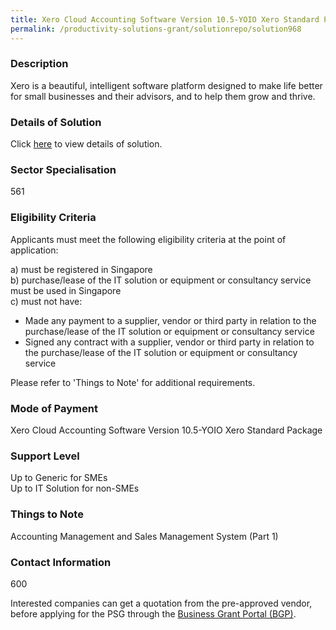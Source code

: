 ```yaml
---
title: Xero Cloud Accounting Software Version 10.5-YOIO Xero Standard Package
permalink: /productivity-solutions-grant/solutionrepo/solution968
---
```


### Description

Xero is a beautiful, intelligent software platform designed to make life better for small businesses and their advisors, and to help them grow and thrive.

### Details of Solution

Click <a href='YOIO PTE LTD' target='_blank' rel='noopener'>here</a> to view details of solution.

### Sector Specialisation

 561 

### Eligibility Criteria

Applicants must meet the following eligibility criteria at the point of application:

a) must be registered in Singapore <br>
b) purchase/lease of the IT solution or equipment or consultancy service must be used in Singapore <br>
c) must not have:
- Made any payment to a supplier, vendor or third party in relation to the purchase/lease of the IT solution or equipment or consultancy service
- Signed any contract with a supplier, vendor or third party in relation to the purchase/lease of the IT solution or equipment or consultancy service

Please refer to 'Things to Note' for additional requirements.

### Mode of Payment
Xero Cloud Accounting Software Version 10.5-YOIO Xero Standard Package

### Support Level
Up to Generic for SMEs <br>
Up to IT Solution for non-SMEs

### Things to Note
Accounting Management and Sales Management System (Part 1)

### Contact Information
600

Interested companies can get a quotation from the pre-approved vendor, before applying for the PSG through the <a target='_blank' rel='noopener' href='https://www.businessgrants.gov.sg/'>Business Grant Portal (BGP)</a>.
